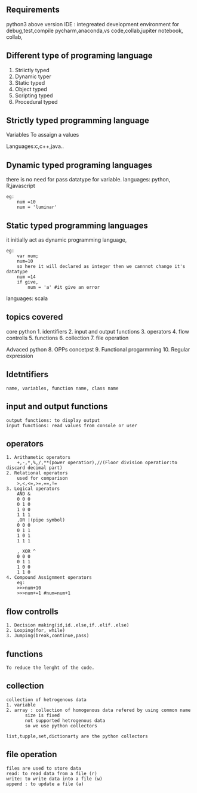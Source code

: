 Requirements
--------------

python3 above version
IDE : integreated development environment
	for debug,test,compile
	pycharm,anaconda,vs code,collab,jupiter notebook, collab,

Different type of programing language
---------------------------------------
1. Striictly typed 
2. Dynamic typer
3. Static typed
4. Object typed 
5. Scripting typed
6. Procedural typed 


Strictly typed programming language
------------------------------------

Variables
	To assaign a values

Languages:c,c++,java..

Dynamic typed programing languages
----------------------------------
there is no need for pass datatype for variable.
languages: python, R,javascript

	eg:
 		num =10
		num = 'luminar'

Static typed programming languages
----------------------------------
it initially act as dynamic programming language, 

	eg:
		var num;
		num=10 
		so here it will declared as integer then we cannnot change it's datatype
		num =14
		if give,
			num = 'a' #it give an error
languages: scala

topics covered
--------------
core python
	1. identifiers
	2. input and output functions
	3. operators
	4. flow controlls
	5. functions
	6. collection
	7. file operation

Advaced python
	8. OPPs concetpst
	9. Functional progarmming
	10. Regular expression



Idetntifiers
------------
	name, variables, function name, class name
input and output functions
-----------------------------
	output functions: to display output
	input functions: read values from console or user
operators
---------
	1. Arithametic operators
		+,-,*,%,/,**(power operatior),//(Floor division operatior:to discard decimal part)
	2. Relational operators
		used for comparison
		>,<,<=,>=,==,!=
	3. Logical operators
		AND &
		0 0 0
		0 1 0
		1 0 0
		1 1 1
		,OR |(pipe symbol)
		0 0 0
		0 1 1
		1 0 1
		1 1 1
		
		, XOR ^		
		0 0 0
		0 1 1
		1 0 0
		1 1 0
	4. Compound Assignment operators
		eg:
		>>>num+10
		>>>num+=1 #num=num+1
flow controlls
--------------
	1. Decision making(id,id..else,if..elif..else)
	2. Looping(for, while)
	3. Jumping(break,continue,pass)
functions
----------
	To reduce the lenght of the code.
collection
----------
	collection of hetrogenous data
	1. variable
	2. array : collection of homogenous data refered by using common name
		   size is fixed
		   not supported hetrogenous data
		   so we use python collectors

	list,tupple,set,dictionarty are the python collectors
file operation
--------------
	files are used to store data
	read: to read data from a file (r)
	write: to write data into a file (w)
	append : to update a file (a)

